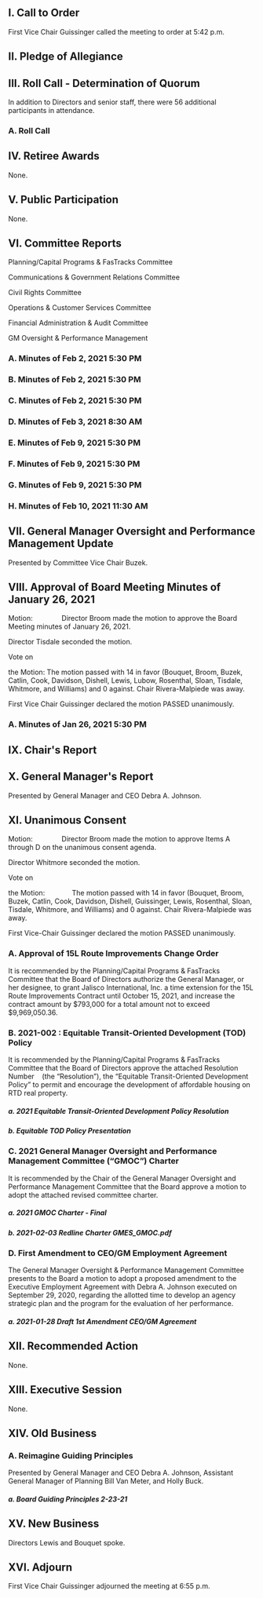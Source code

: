 ## I. Call to Order

First Vice Chair Guissinger called the meeting to order at 5:42 p.m.

## II. Pledge of Allegiance

## III. Roll Call - Determination of Quorum

In addition to Directors and senior staff, there were 56 additional participants in attendance.

### A. Roll Call

## IV. Retiree Awards

None.

## V. Public Participation

None.

## VI. Committee Reports

Planning/Capital Programs & FasTracks Committee

Communications & Government Relations Committee

Civil Rights Committee

Operations & Customer Services Committee

Financial Administration & Audit Committee

GM Oversight & Performance Management

### A. Minutes of Feb 2, 2021 5:30 PM

### B. Minutes of Feb 2, 2021 5:30 PM

### C. Minutes of Feb 2, 2021 5:30 PM

### D. Minutes of Feb 3, 2021 8:30 AM

### E. Minutes of Feb 9, 2021 5:30 PM

### F. Minutes of Feb 9, 2021 5:30 PM

### G. Minutes of Feb 9, 2021 5:30 PM

### H. Minutes of Feb 10, 2021 11:30 AM

## VII. General Manager Oversight and Performance Management Update

Presented by Committee Vice Chair Buzek.

## VIII. Approval of Board Meeting Minutes of January 26, 2021

Motion:               Director Broom made the motion to approve the Board Meeting minutes of January 26, 2021.

Director Tisdale seconded the motion.

Vote on

the Motion: The motion passed with 14 in favor (Bouquet, Broom, Buzek, Catlin, Cook, Davidson, Dishell, Lewis, Lubow, Rosenthal, Sloan, Tisdale, Whitmore, and Williams) and 0 against. Chair Rivera-Malpiede was away.

First Vice Chair Guissinger declared the motion PASSED unanimously.

### A. Minutes of Jan 26, 2021 5:30 PM

## IX. Chair's Report

## X. General Manager's Report

Presented by General Manager and CEO Debra A. Johnson.

## XI. Unanimous Consent

Motion:               Director Broom made the motion to approve Items A through D on the unanimous consent agenda.

Director Whitmore seconded the motion.

Vote on

the Motion:              The motion passed with 14 in favor (Bouquet, Broom, Buzek, Catlin, Cook, Davidson, Dishell, Guissinger, Lewis, Rosenthal, Sloan, Tisdale, Whitmore, and Williams) and 0 against. Chair Rivera-Malpiede was away.

First Vice-Chair Guissinger declared the motion PASSED unanimously.

### A. Approval of 15L Route Improvements Change Order

It is recommended by the Planning/Capital Programs & FasTracks Committee that the Board of Directors authorize the General Manager, or her designee, to grant Jalisco International, Inc. a time extension for the 15L Route Improvements Contract until October 15, 2021, and increase the contract amount by $793,000 for a total amount not to exceed $9,969,050.36.

### B. 2021-002 : Equitable Transit-Oriented Development (TOD) Policy

It is recommended by the Planning/Capital Programs & FasTracks Committee that the Board of Directors approve the attached Resolution Number     (the “Resolution”), the “Equitable Transit-Oriented Development Policy” to permit and encourage the development of affordable housing on RTD real property.

##### a. 2021 Equitable Transit-Oriented Development Policy Resolution

##### b. Equitable TOD Policy Presentation

### C. 2021 General Manager Oversight and Performance Management Committee (“GMOC”) Charter

It is recommended by the Chair of the General Manager Oversight and Performance Management Committee that the Board approve a motion to adopt the attached revised committee charter.

##### a. 2021 GMOC Charter - Final

##### b. 2021-02-03 Redline Charter GMES_GMOC.pdf

### D. First Amendment to CEO/GM Employment Agreement

The General Manager Oversight & Performance Management Committee presents to the Board a motion to adopt a proposed amendment to the Executive Employment Agreement with Debra A. Johnson executed on September 29, 2020, regarding the allotted time to develop an agency strategic plan and the program for the evaluation of her performance.

##### a. 2021-01-28 Draft 1st Amendment CEO/GM Agreement

## XII. Recommended Action

None.

## XIII. Executive Session

None.

## XIV. Old Business

### A. Reimagine Guiding Principles

Presented by General Manager and CEO Debra A. Johnson, Assistant General Manager of Planning Bill Van Meter, and Holly Buck.

##### a. Board Guiding Principles 2-23-21

## XV. New Business

Directors Lewis and Bouquet spoke.

## XVI. Adjourn

First Vice Chair Guissinger adjourned the meeting at 6:55 p.m.